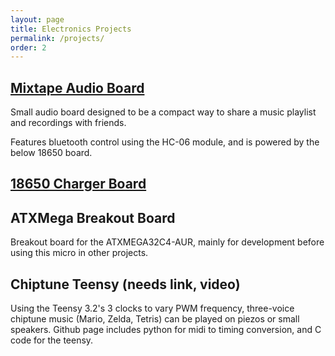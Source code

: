 ```yaml
---
layout: page
title: Electronics Projects
permalink: /projects/
order: 2
---
```


## [Mixtape Audio Board](https://github.com/bkeegs/Mixtape-Board)

Small audio board designed to be a compact way to share a music playlist and recordings with friends.

Features bluetooth control using the HC-06 module, and is powered by the below 18650 board.


## [18650 Charger Board](https://github.com/bkeegs/18650-Charge-Board)




## ATXMega Breakout Board

Breakout board for the ATXMEGA32C4-AUR, mainly for development before using this micro in other projects.


## Chiptune Teensy (needs link, video)

Using the Teensy 3.2's 3 clocks to vary PWM frequency, three-voice chiptune music (Mario, Zelda, Tetris) can be played on piezos or small speakers. Github page includes python for midi to timing conversion, and C code for the teensy.

